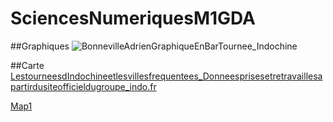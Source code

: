 # SciencesNumeriquesM1GDA
##Graphiques
![BonnevilleAdrienGraphiqueEnBarTournee_Indochine](https://github.com/user-attachments/assets/0bbe3a8f-6e09-4072-8e9c-517d411f0646)

##Carte
[LestourneesdIndochineetlesvillesfrequentees_Donneesprisesetretravaillesapartirdusiteofficieldugroupe_indo.fr](https://adbonneville.github.io/SciencesNumeriquesM1GDA/BonnevilleAdrienMapIndochineTourneesDonneesSiteOfficiel.html)

[Map1](https://adbonneville.github.io/SciencesNumeriquesM1GDA/BonnevilleAdrienMapIndochineTourneesDonneesSiteOfficiel.html)


